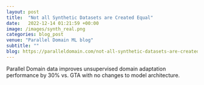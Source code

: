 ```yaml
---
layout: post
title:  "Not all Synthetic Datasets are Created Equal"
date:   2022-12-14 01:21:59 +00:00
image: /images/synth_real.png
categories: blog_post
venue: "Parallel Domain ML blog"
subtitle: ""
blog: https://paralleldomain.com/not-all-synthetic-datasets-are-created-equal
---
```

Parallel Domain data improves unsupervised domain adaptation performance by 30% vs. GTA with no changes to model architecture. 